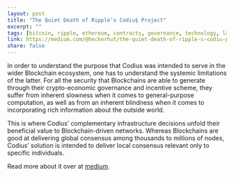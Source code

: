 ```yaml
---
layout: post
title: "The Quiet Death of Ripple’s Codiu§ Project"
excerpt: ""
tags: [bitcoin, ripple, ethereum, contracts, governance, technology, law, code, economics, competition, smart contracts, intermediaries, platforms, consensus]
link: https://medium.com/@heckerhut/the-quiet-death-of-ripple-s-codiu-project-782c11a17c02
share: false
---
```


In order to understand the purpose that Codius was intended to serve in the wider Blockchain ecosystem, one has to understand the systemic limitations of the latter. For all the security that Blockchains are able to generate through their crypto-economic governance and incentive scheme, they suffer from inherent slowness when it comes to general-purpose computation, as well as from an inherent blindness when it comes to incorporating rich information about the outside world.

This is where Codius’ complementary infrastructure decisions unfold their beneficial value to Blockchain-driven networks. Whereas Blockchains are good at delivering global consensus among thousands to millions of nodes, Codius’ solution is intended to deliver local consensus relevant only to specific individuals.

Read more about it over at [medium](https://medium.com/@heckerhut/the-quiet-death-of-ripple-s-codiu-project-782c11a17c02).
